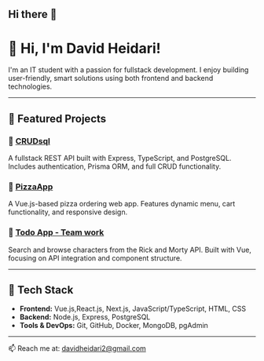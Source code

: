## Hi there 👋

<!--
**Fullstack-David/Fullstack-David** is a ✨ _special_ ✨ repository because its `README.md` (this file) appears on your GitHub profile.

Here are some ideas to get you started:

- 🔭 I’m currently working on ...
- 🌱 I’m currently learning ...
- 👯 I’m looking to collaborate on ...
- 🤔 I’m looking for help with ...
- 💬 Ask me about ...
- 📫 How to reach me: ...
- 😄 Pronouns: ...
- ⚡ Fun fact: ...
-->


# 👋 Hi, I'm David Heidari!

I'm an IT student with a passion for fullstack development. I enjoy building user-friendly, smart solutions using both frontend and backend technologies.

---

## 💼 Featured Projects

### 🔹 [CRUDsql](https://github.com/Fullstack-David/crudsql)  
A fullstack REST API built with Express, TypeScript, and PostgreSQL. Includes authentication, Prisma ORM, and full CRUD functionality.

### 🔹 [PizzaApp](https://github.com/Fullstack-David/pizza-app)  
A Vue.js-based pizza ordering web app. Features dynamic menu, cart functionality, and responsive design.

### 🔹 [Todo App - Team work](https://github.com/OscarDonald/Todo-App-Grupprojekt)  
Search and browse characters from the Rick and Morty API. Built with Vue, focusing on API integration and component structure.

---

## 🧠 Tech Stack
- **Frontend:** Vue.js,React.js, Next.js, JavaScript/TypeScript, HTML, CSS  
- **Backend:** Node.js, Express, PostgreSQL  
- **Tools & DevOps:** Git, GitHub, Docker, MongoDB, pgAdmin

---

📫 Reach me at: davidheidari2@gmail.com

